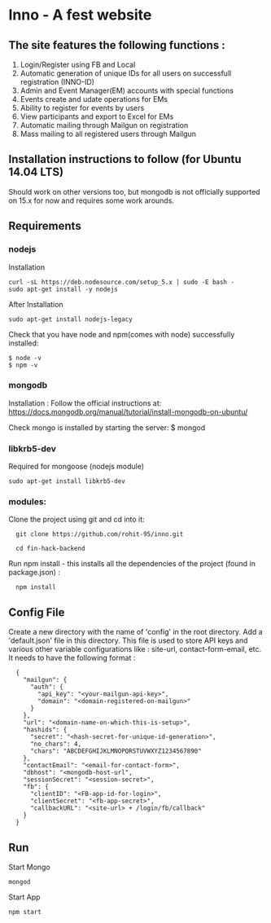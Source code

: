 # Inno - A fest website

## The site features the following functions :
  1) Login/Register using FB and Local
  2) Automatic generation of unique IDs for all users on successfull registration (INNO-ID)
  3) Admin and Event Manager(EM) accounts with special functions
  4) Events create and udate operations for EMs
  5) Ability to register for events by users
  6) View participants and export to Excel for EMs
  7) Automatic mailing through Mailgun on registration
  8) Mass mailing to all registered users through Mailgun

## Installation instructions to follow (for Ubuntu 14.04 LTS)
Should work on other versions too, but mongodb is not officially supported on 15.x for now and requires some work arounds.

## Requirements

### nodejs
  Installation
  
    curl -sL https://deb.nodesource.com/setup_5.x | sudo -E bash -
    sudo apt-get install -y nodejs
  
  After Installation
  
    sudo apt-get install nodejs-legacy
    
  Check that you have node and npm(comes with node) successfully installed:
    
    $ node -v
    $ npm -v
    
### mongodb
  Installation :
  Follow the official instructions at:
    https://docs.mongodb.org/manual/tutorial/install-mongodb-on-ubuntu/
    
  Check mongo is installed by starting the server:
    $ mongod
    
### libkrb5-dev
  Required for mongoose (nodejs module)
  
    sudo apt-get install libkrb5-dev
    
### modules:

  Clone the project using git and cd into it:
  
      git clone https://github.com/rohit-95/inno.git
    
      cd fin-hack-backend
    
  Run npm install - this installs all the dependencies of the project (found in package.json) :
    
      npm install
    
## Config File
  
  Create a new directory with the name of 'config' in the root directory. Add a 'default.json' file in this directory. This file is used to store API keys and various other variable configurations like : site-url, contact-form-email, etc.
  It needs to have the following format : 
  
      {
        "mailgun": {
          "auth": {
            "api_key": "<your-mailgun-api-key>",
            "domain": "<domain-registered-on-mailgun>"
          }
        },
        "url": "<domain-name-on-which-this-is-setup>",
        "hashids": {
          "secret": "<hash-secret-for-unique-id-generation>",
          "no_chars": 4,
          "chars": "ABCDEFGHIJKLMNOPQRSTUVWXYZ1234567890"
        },
        "contactEmail": "<email-for-contact-form>",
        "dbhost": "<mongodb-host-url",
        "sessionSecret": "<session-secret>",
        "fb": {
          "clientID": "<FB-app-id-for-login>",
          "clientSecret": "<fb-app-secret>",
          "callbackURL": "<site-url> + /login/fb/callback"
        }
      }
    
## Run

  Start Mongo
  
    mongod
  
  Start App
  
    npm start
    
